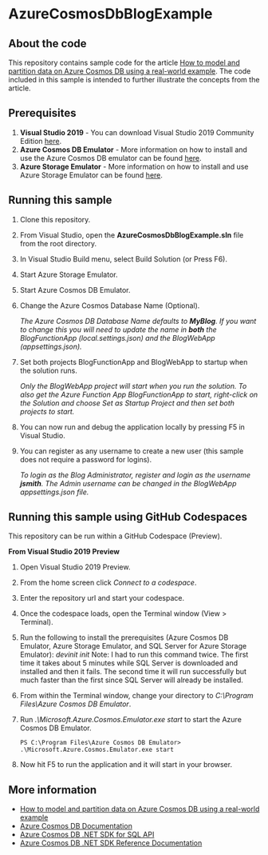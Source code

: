 # AzureCosmosDbBlogExample

## About the code
This repository contains sample code for the article [How to model and partition data on Azure Cosmos DB using a real-world example](https://docs.microsoft.com/en-us/azure/cosmos-db/how-to-model-partition-example).  The code included in this sample is intended to further illustrate the concepts from the article.



## Prerequisites
1. **Visual Studio 2019** - You can download Visual Studio 2019 Community Edition [here](https://visualstudio.microsoft.com/downloads/).
1. **Azure Cosmos DB Emulator** - More information on how to install and use the Azure Cosmos DB emulator can be found [here](https://docs.microsoft.com/en-us/azure/cosmos-db/local-emulator).
1. **Azure Storage Emulator** - More information on how to install and use Azure Storage Emulator can be found [here](https://docs.microsoft.com/en-us/azure/storage/common/storage-use-emulator).


## Running this sample
1. Clone this repository.
1. From Visual Studio, open the **AzureCosmosDbBlogExample.sln** file from the root directory.
1. In Visual Studio Build menu, select Build Solution (or Press F6).
1. Start Azure Storage Emulator.
1. Start Azure Cosmos DB Emulator.
1. Change the Azure Cosmos Database Name (Optional).

	*The Azure Cosmos DB Database Name defaults to **MyBlog**.  If you want to change this you will need to update the name in **both** the BlogFunctionApp (local.settings.json) and the BlogWebApp (appsettings.json).*

1. Set both projects BlogFunctionApp and BlogWebApp to startup when the solution runs.

	*Only the BlogWebApp project will start when you run the solution.  To also get the Azure Function App BlogFunctionApp to start, right-click on the Solution and choose Set as Startup Project and then set both projects to start.*

1. You can now run and debug the application locally by pressing F5 in Visual Studio.
1. You can register as any username to create a new user (this sample does not require a password for logins).

	*To login as the Blog Administrator, register and login as the username **jsmith**.  The Admin username can be changed in the BlogWebApp appsettings.json file.*

## Running this sample using GitHub Codespaces 
This repository can be run within a GitHub Codespace (Preview).

**From Visual Studio 2019 Preview**

1. Open Visual Studio 2019 Preview.
1. From the home screen click *Connect to a codespace*.
1. Enter the repository url and start your codespace.
1. Once the codespace loads, open the Terminal window (View > Terminal).
1. Run the following to install the prerequisites (Azure Cosmos DB Emulator, Azure Storage Emulator, and SQL Server for Azure Storage Emulator):
	*devinit init*
	Note: I had to run this command twice.  The first time it takes about 5 minutes while SQL Server is downloaded and installed and then it fails.  The second time it will run successfully but much faster than the first since SQL Server will already be installed.
1. From within the Terminal window, change your directory to *C:\Program Files\Azure Cosmos DB Emulator*.
1. Run *.\Microsoft.Azure.Cosmos.Emulator.exe start* to start the Azure Cosmos DB Emulator.

	`PS C:\Program Files\Azure Cosmos DB Emulator> .\Microsoft.Azure.Cosmos.Emulator.exe start`
	
1. Now hit F5 to run the application and it will start in your browser.





## More information

- [How to model and partition data on Azure Cosmos DB using a real-world example](https://docs.microsoft.com/en-us/azure/cosmos-db/how-to-model-partition-example)
- [Azure Cosmos DB Documentation](https://docs.microsoft.com/azure/cosmos-db/index)
- [Azure Cosmos DB .NET SDK for SQL API](https://docs.microsoft.com/azure/cosmos-db/sql-api-sdk-dotnet)
- [Azure Cosmos DB .NET SDK Reference Documentation](https://docs.microsoft.com/dotnet/api/overview/azure/cosmosdb?view=azure-dotnet)
